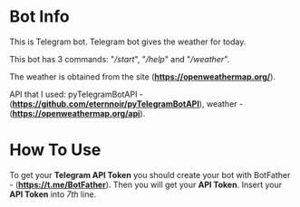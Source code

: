 <h1>Bot Info</h1>

This is Telegram bot. Telegram bot gives the weather for today.

This bot has 3 commands: "_/start_", "_/help_" and "_/weather_".

The weather is obtained from the site (<b>https://openweathermap.org/</b>).

API that I used: pyTelegramBotAPI - (<b>https://github.com/eternnoir/pyTelegramBotAPI</b>), 
                 weather - (<b>https://openweathermap.org/api</b>).

<h1>How To Use</h1>

To get your <b>Telegram API Token</b> you should create your bot with BotFather - (<b>https://t.me/BotFather</b>). Then you will get your <b>API Token</b>.
Insert your <b>API Token</b> into <i>7th</i> line.
